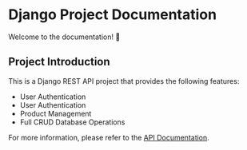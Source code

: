 # Django Project Documentation

Welcome to the documentation! 🚀

## Project Introduction

This is a Django REST API project that provides the following features:

- User Authentication
- User Authentication
- Product Management
- Full CRUD Database Operations

For more information, please refer to the [API Documentation](api.md).

